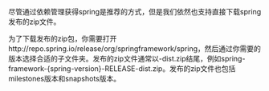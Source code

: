 尽管通过依赖管理获得spring是推荐的方式，但是我们依然也支持直接下载spring发布的zip文件。

为了下载发布的zip包，你需要打开http://repo.spring.io/release/org/springframework/spring，然后通过你需要的版本选择合适的子文件夹。发布的zip文件通常以-dist.zip结尾，例如spring-framework-{spring-version}-RELEASE-dist.zip。发布的zip文件也包括milestones版本和snapshots版本。


